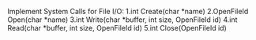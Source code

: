 Implement System Calls for File I/O:
1.int Create(char *name)
2.OpenFileId Open(char *name)
3.int Write(char *buffer, int size, OpenFileId id)
4.int Read(char *buffer, int size, OpenFileId id)
5.int Close(OpenFileId id)